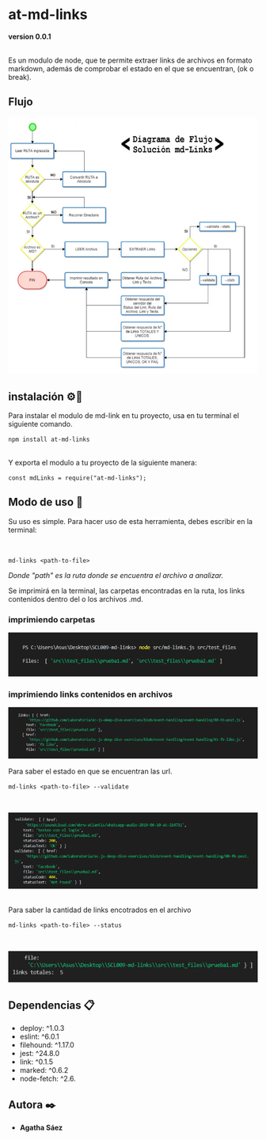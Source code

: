 # at-md-links 
**version 0.0.1**

<br>
Es un modulo de node, que te permite extraer links de archivos en formato markdown, además de comprobar el estado en el que se encuentran, (ok o break).

## Flujo
![flujo](src\img\flujo.png)

## instalación  ⚙️🔧

Para instalar el modulo de md-link en tu proyecto, usa en tu terminal el siguiente comando.

```
npm install at-md-links
```
<br>
Y exporta el modulo a tu proyecto de la siguiente manera:

```
const mdLinks = require("at-md-links");
```

## Modo de uso 📌

Su uso es simple. Para hacer uso de esta herramienta, debes escribir en la terminal:

<br>

```
md-links <path-to-file>
```
_Donde "path" es la ruta donde se encuentra el archivo a analizar._

Se imprimirá en la terminal, las carpetas encontradas en la ruta, los links contenidos dentro del o los archivos .md.
<br>
### imprimiendo carpetas
![imprimiendo-carpetas](src\img\imprimiendo-carpetas.png)
<br>
### imprimiendo links contenidos en archivos
![links-encontrados](src\img\links-encontrados.png)
<br>

Para saber el estado en que se encuentran las url.
```
md-links <path-to-file> --validate
```
<br>

![links-validados](src\img\links-validados.png)

<br>
Para saber la cantidad de links encotrados en el archivo

```
md-links <path-to-file> --status
```
<br>

![links totales](src\img\links-totales.png)



## Dependencias 📋
* deploy: ^1.0.3
* eslint: ^6.0.1
* filehound: ^1.17.0
* jest: ^24.8.0
* link: ^0.1.5
* marked: ^0.6.2
* node-fetch: ^2.6.

## Autora ✒️
* **Agatha Sáez**